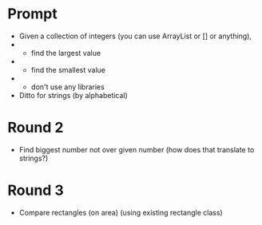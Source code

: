Prompt
===========

* Given a collection of integers (you can use ArrayList or [] or anything),
* * find the largest value
* * find the smallest value
* * don't use any libraries
* Ditto for strings (by alphabetical)

Round 2
===========

* Find biggest number not over given number (how does that translate to strings?)

Round 3
===========

*  Compare rectangles (on area) (using existing rectangle class)